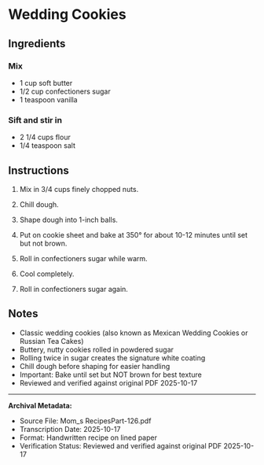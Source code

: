 # Wedding Cookies

## Ingredients

### Mix
- 1 cup soft butter
- 1/2 cup confectioners sugar
- 1 teaspoon vanilla

### Sift and stir in
- 2 1/4 cups flour
- 1/4 teaspoon salt

## Instructions

1. Mix in 3/4 cups finely chopped nuts.

2. Chill dough.

3. Shape dough into 1-inch balls.

4. Put on cookie sheet and bake at 350° for about 10-12 minutes until set but not brown.

5. Roll in confectioners sugar while warm.

6. Cool completely.

7. Roll in confectioners sugar again.

## Notes

- Classic wedding cookies (also known as Mexican Wedding Cookies or Russian Tea Cakes)
- Buttery, nutty cookies rolled in powdered sugar
- Rolling twice in sugar creates the signature white coating
- Chill dough before shaping for easier handling
- Important: Bake until set but NOT brown for best texture
- Reviewed and verified against original PDF 2025-10-17

---

**Archival Metadata:**
- Source File: Mom_s RecipesPart-126.pdf
- Transcription Date: 2025-10-17
- Format: Handwritten recipe on lined paper
- Verification Status: Reviewed and verified against original PDF 2025-10-17
